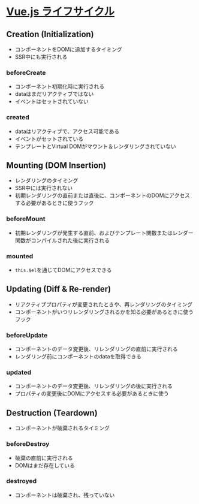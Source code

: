 # [Vue.js ライフサイクル](https://alligator.io/vuejs/component-lifecycle/)

## Creation (Initialization)

- コンポーネントをDOMに追加するタイミング
- SSR中にも実行される

### beforeCreate

- コンポーネント初期化時に実行される
- dataはまだリアクティブではない
- イベントはセットされていない

### created

- dataはリアクティブで、アクセス可能である
- イベントがセットされている
- テンプレートとVirtual DOMがマウント＆レンダリングされていない

## Mounting (DOM Insertion)

- レンダリングのタイミング
- SSR中には実行されない
- 初期レンダリングの直前または直後に、コンポーネントのDOMにアクセスする必要があるときに使うフック

### beforeMount

- 初期レンダリングが発生する直前、およびテンプレート関数またはレンダー関数がコンパイルされた後に実行される

### mounted

- `this.$el`を通じてDOMにアクセスできる

## Updating (Diff & Re-render)

- リアクティブプロパティが変更されたときや、再レンダリングのタイミング
- コンポーネントがいつリレンダリングされるかを知る必要があるときに使うフック

### beforeUpdate

- コンポーネントのデータ変更後、リレンダリングの直前に実行される
- レンダリング前にコンポーネントのdataを取得できる

### updated

- コンポーネントのデータ変更後、リレンダリングの後に実行される
- プロパティの変更後にDOMにアクセスする必要があるときに使う

## Destruction (Teardown)

- コンポーネントが破棄されるタイミング

### beforeDestroy

- 破棄の直前に実行される
- DOMはまだ存在している

### destroyed

- コンポーネントは破棄され、残っていない
